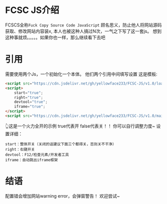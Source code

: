 # FCSC JS介绍
FCSCS全称`Fuck Copy Source Code JavaScript`
顾名思义，防止他人将网站源码获取、修改网站内容装x,
本人也被这种人搞过N次，一气之下写了这一套js。
想到这种事就烦。。。。。如果你也一样，那么继续看下去吧

# 引用
需要使用两个Js，一个初始化一个本体。
他们两个引用中间填写设置
这是模板:
```html
<script src="https://cdn.jsdelivr.net/gh/yellowface233/FCSC-JS/v1.0/load.js"></script>
<script>
    start="true";
    right="true";
    devtool="true";
    iframe="true";
</script>
<script src="https://cdn.jsdelivr.net/gh/yellowface233/FCSC-JS/v1.0/main.js"></script>
```
👆这是一个火力全开的示例
true代表开 false代表关！！
你可以自行调整力度~
设置详细：
```plaintext
start：整体开关（关闭的话建议下面三个都得关，否则关不干净）
right：右键开关
devtool：F12/检查元素/开发者工具
iframe：自动跳出iframe框架
```

# 结语
配置错会增加网站warning error，会弹窗警告！
欢迎尝试~
